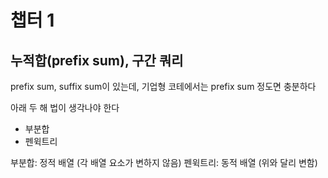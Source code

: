 # 챕터 1

## 누적합(prefix sum), 구간 쿼리

prefix sum, suffix sum이 있는데, 기업형 코테에서는 prefix sum 정도면 충분하다   

아래 두 해 법이 생각나야 한다

- 부분합
- 펜윅트리

부분합: 정적 배열 (각 배열 요소가 변하지 않음)
펜윅트리: 동적 배열 (위와 달리 변함)
